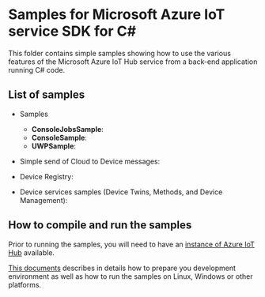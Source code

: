 # Samples for Microsoft Azure IoT service SDK for C\# #

This folder contains simple samples showing how to use the various features of the Microsoft Azure IoT Hub service from a back-end application running C# code.

## List of samples

* Samples
    * **ConsoleJobsSample**:
    * **ConsoleSample**: 
    * **UWPSample**: 

* Simple send of Cloud to Device messages:

* Device Registry:

* Device services samples (Device Twins, Methods, and Device Management):

## How to compile and run the samples

Prior to running the samples, you will need to have an [instance of Azure IoT Hub][lnk-setup-iot-hub]  available.

[This documents][devbox-setup] describes in details how to prepare you development environment as well as how to run the samples on Linux, Windows or other platforms.


[devbox-setup]: .../device/doc/devbox_setup.md
[lnk-setup-iot-hub]: https://aka.ms/howtocreateazureiothub
